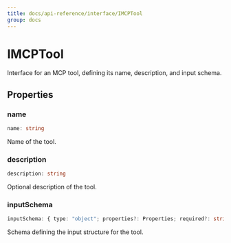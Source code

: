 ```yaml
---
title: docs/api-reference/interface/IMCPTool
group: docs
---
```


# IMCPTool

Interface for an MCP tool, defining its name, description, and input schema.

## Properties

### name

```ts
name: string
```

Name of the tool.

### description

```ts
description: string
```

Optional description of the tool.

### inputSchema

```ts
inputSchema: { type: "object"; properties?: Properties; required?: string[]; }
```

Schema defining the input structure for the tool.
